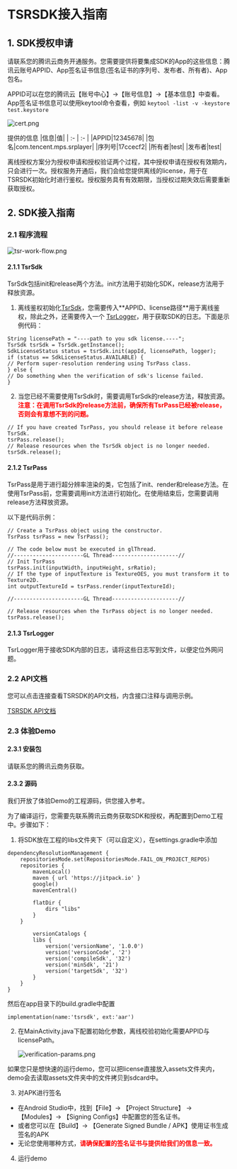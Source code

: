 # **TSRSDK接入指南**
## 1. **SDK授权申请**
请联系您的腾讯云商务开通服务。您需要提供将要集成SDK的App的这些信息：腾讯云账号APPID、App签名证书信息(签名证书的序列号、发布者、所有者)、App包名。

APPID可以在您的腾讯云【账号中心】->【账号信息】->【基本信息】中查看。
App签名证书信息可以使用keytool命令查看，例如
```keytool -list -v -keystore test.keystore```

![cert.png](./docs/cert.png)

提供的信息
|信息|值|
| :- | :- |
|APPID|12345678|
|包名|com.tencent.mps.srplayer|
|序列号|17ccecf2|
|所有者|test|
|发布者|test|

离线授权方案分为授权申请和授权验证两个过程，其中授权申请在授权有效期内，只会进行一次。授权服务开通后，我们会给您提供离线的license，用于在TSRSDK初始化时进行鉴权。授权服务具有有效期限，当授权过期失效后需要重新获取授权。

## 2. **SDK接入指南**
### **2.1 程序流程**
![tsr-work-flow.png](./docs/tsr-work-flow.png)

#### **2.1.1 TsrSdk**
TsrSdk包括init和release两个方法。init方法用于初始化SDK，release方法用于释放资源。

1. 离线鉴权初始化[TsrSdk](https://tencentyun.github.io/TSR/com/tencent/mps/tsr/api/TsrSdk.html#init(long,java.lang.String,com.tencent.mps.tsr.api.TsrLogger))，您需要传入**APPID、license路径**用于离线鉴权，除此之外，还需要传入一个 [TsrLogger](https://tencentyun.github.io/TSR/com/tencent/mps/tsr/api/TsrLogger.html)，用于获取SDK的日志。下面是示例代码：
```
String licensePath = "----path to you sdk license.----";
TsrSdk tsrSdk = TsrSdk.getInstance();
SdkLicenseStatus status = tsrSdk.init(appId, licensePath, logger);
if (status == SdkLicenseStatus.AVAILABLE) {
// Perform super-resolution rendering using TsrPass class.
} else {
// Do something when the verification of sdk's license failed.
}
```


2. 当您已经不需要使用TsrSdk时，需要调用TsrSdk的release方法，释放资源。<font color="red">**注意：在调用TsrSdk的release方法前，确保所有TsrPass已经被release，否则会有意想不到的问题。**</font>
```
// If you have created TsrPass, you should release it before release TsrSdk.
tsrPass.release();
// Release resources when the TsrSdk object is no longer needed.
tsrSdk.release();
```
#### **2.1.2 TsrPass**
TsrPass是用于进行超分辨率渲染的类，它包括了init、render和release方法。在使用TsrPass前，您需要调用init方法进行初始化。在使用结束后，您需要调用release方法释放资源。

以下是代码示例：
```
// Create a TsrPass object using the constructor.
TsrPass tsrPass = new TsrPass();

// The code below must be executed in glThread.
//----------------------GL Thread---------------------//
// Init TsrPass
tsrPass.init(inputWidth, inputHeight, srRatio);
// If the type of inputTexture is TextureOES, you must transform it to Texture2D.
int outputTextureId = tsrPass.render(inputTextureId);

//----------------------GL Thread---------------------//

// Release resources when the TsrPass object is no longer needed.
tsrPass.release();
```

#### **2.1.3 TsrLogger**
TsrLogger用于接收SDK内部的日志，请将这些日志写到文件，以便定位外网问题。
### **2.2 API文档**
您可以点击连接查看TSRSDK的API文档，内含接口注释与调用示例。

[TSRSDK API文档](https://tencentyun.github.io/TSR/com/tencent/mps/tsr/api/package-summary.html)
### **2.3 体验Demo**
#### **2.3.1 安装包**
请联系您的腾讯云商务获取。
#### **2.3.2 源码**
我们开放了体验Demo的工程源码，供您接入参考。

为了编译运行，您需要先联系腾讯云商务获取SDK和授权，再配置到Demo工程中。步骤如下：

1. 将SDK放在工程的libs文件夹下（可以自定义），在settings.gradle中添加
```
dependencyResolutionManagement {
    repositoriesMode.set(RepositoriesMode.FAIL_ON_PROJECT_REPOS)
    repositories {
        mavenLocal()
        maven { url 'https://jitpack.io' }
        google()
        mavenCentral()

        flatDir {
            dirs "libs"
        }
    }
    
        versionCatalogs {
        libs {
            version('versionName', '1.0.0')
            version('versionCode', '2')
            version('compileSdk', '32')
            version('minSdk', '21')
            version('targetSdk', '32')
        }
    }
}
```

然后在app目录下的build.gradle中配置
```
implementation(name:'tsrsdk', ext:'aar')
```


2. 在MainActivity.java下配置初始化参数，离线校验初始化需要APPID与licensePath。

   ![verification-params.png](./docs/verification-params.png)

如果您只是想快速的运行demo，您可以把license直接放入assets文件夹内，demo会去读取assets文件夹中的文件拷贝到sdcard中。

3. 对APK进行签名
- 在Android Studio中，找到【File】-> 【Project Structure】 -> 【Modules】-> 【Signing Configs】中配置您的签名证书。
- 或者您可以在【Build】-> 【Generate Signed Bundle / APK】使用证书生成签名的APK
- 无论您使用哪种方式，<font color="red">**请确保配置的签名证书与提供给我们的信息一致。**</font>

4. 运行demo


